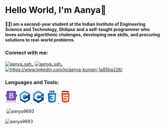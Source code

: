 
<h1>Hello World, I'm Aanya👋</h1>
<h4> 👩‍🎓I am a second-year student at the Indian Institute of Engineering Science and Technology, Shibpur and a self-taught programmer who loves solving algorithmic chalenges, developing new skills, and procuring solutions to real-world problems.</h4>

<h3 align="left">Connect with me:</h3>
<p align="left">


 <a href="https://mail.google.com/mail/u/1/?view=cm&fs=1&to=aanyasah9@gmail.com&tf=1" target="blank"><i class="fa-solid fa-envelope"></i></a>
 
 <a href="mailto:aanysah9@gmail.com"><img align="center" src="https://www.bing.com/th?id=OIP.noMBeYstQbWVmRNL37QXZQHaE8&w=135&h=100&c=8&rs=1&qlt=90&o=6&pid=3.1&rm=2" alt="aanya_sah_" height="30" width="40"/></a>
<a href="https://twitter.com/aanya_sah_" target="blank"><img align="center" src="https://raw.githubusercontent.com/rahuldkjain/github-profile-readme-generator/master/src/images/icons/Social/twitter.svg" alt="aanya_sah_" height="30" width="40" /></a>
<a href="https://linkedin.com/in/https://www.linkedin.com/in/aanya-kumari-1a85ba226/" target="blank"><img align="center" src="https://raw.githubusercontent.com/rahuldkjain/github-profile-readme-generator/master/src/images/icons/Social/linked-in-alt.svg" alt="https://www.linkedin.com/in/aanya-kumari-1a85ba226/" height="30" width="40" /></a>
</p>

<h3 align="left">Languages and Tools:</h3>
<p align="left"> <a href="https://getbootstrap.com" target="_blank" rel="noreferrer"> <img src="https://raw.githubusercontent.com/devicons/devicon/master/icons/bootstrap/bootstrap-plain-wordmark.svg" alt="bootstrap" width="40" height="40"/> </a> <a href="https://www.cprogramming.com/" target="_blank" rel="noreferrer"> <img src="https://raw.githubusercontent.com/devicons/devicon/master/icons/c/c-original.svg" alt="c" width="40" height="40"/> </a> <a href="https://www.w3schools.com/cpp/" target="_blank" rel="noreferrer"> <img src="https://raw.githubusercontent.com/devicons/devicon/master/icons/cplusplus/cplusplus-original.svg" alt="cplusplus" width="40" height="40"/> </a> <a href="https://www.w3schools.com/css/" target="_blank" rel="noreferrer"> <img src="https://raw.githubusercontent.com/devicons/devicon/master/icons/css3/css3-original-wordmark.svg" alt="css3" width="40" height="40"/> </a> <a href="https://www.w3.org/html/" target="_blank" rel="noreferrer"> <img src="https://raw.githubusercontent.com/devicons/devicon/master/icons/html5/html5-original-wordmark.svg" alt="html5" width="40" height="40"/> </a> </p>




<p>&nbsp;<img align="center" src="https://github-readme-stats.vercel.app/api?username=aanya9693&show_icons=true&locale=en" alt="aanya9693" /></p>

<p><img align="center" src="https://github-readme-streak-stats.herokuapp.com/?user=aanya9693&" alt="aanya9693" /></p>
